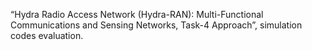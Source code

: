 “Hydra Radio Access Network (Hydra-RAN): Multi-Functional Communications and Sensing Networks, Task-4 Approach”, simulation codes evaluation.
